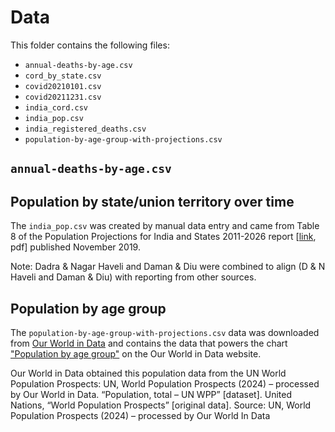 # Data

This folder contains the following files:
- `annual-deaths-by-age.csv`
- `cord_by_state.csv`
- `covid20210101.csv`
- `covid20211231.csv`
- `india_cord.csv`
- `india_pop.csv`
- `india_registered_deaths.csv`
- `population-by-age-group-with-projections.csv`

## `annual-deaths-by-age.csv`

## Population by state/union territory over time

The `india_pop.csv` was created by manual data entry and came from Table 8 of the Population Projections for India and States 2011-2026 report [[link](https://nhm.gov.in/New_Updates_2018/Report_Population_Projection_2019.pdf), pdf] published November 2019.

Note: Dadra & Nagar Haveli and Daman & Diu were combined to align (D & N Haveli and Daman & Diu) with reporting from other sources.

## Population by age group

The `population-by-age-group-with-projections.csv` data was downloaded from [Our World in Data](https://ourworldindata.org/grapher/population-by-age-group-with-projections) and contains the data that powers the chart ["Population by age group"](https://ourworldindata.org/grapher/population-by-age-group-with-projections?v=1&csvType=full&useColumnShortNames=false) on the Our World in Data website.

Our World in Data obtained this population data from the UN World Population Prospects:
UN, World Population Prospects (2024) – processed by Our World in Data. “Population, total – UN WPP” [dataset]. United Nations, “World Population Prospects” [original data].
Source: UN, World Population Prospects (2024) – processed by Our World In Data